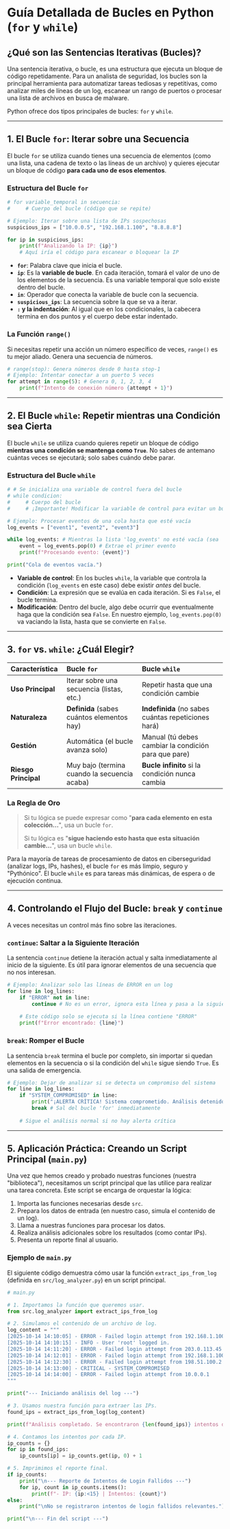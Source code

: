 # Guía Detallada de Bucles en Python (`for` y `while`)

## ¿Qué son las Sentencias Iterativas (Bucles)?

Una sentencia iterativa, o bucle, es una estructura que ejecuta un bloque de código repetidamente. Para un analista de seguridad, los bucles son la principal herramienta para automatizar tareas tediosas y repetitivas, como analizar miles de líneas de un log, escanear un rango de puertos o procesar una lista de archivos en busca de malware.

Python ofrece dos tipos principales de bucles: `for` y `while`.

---

## 1. El Bucle `for`: Iterar sobre una Secuencia

El bucle `for` se utiliza cuando tienes una secuencia de elementos (como una lista, una cadena de texto o las líneas de un archivo) y quieres ejecutar un bloque de código **para cada uno de esos elementos**.

### Estructura del Bucle `for`

```python
# for variable_temporal in secuencia:
#     # Cuerpo del bucle (código que se repite)

# Ejemplo: Iterar sobre una lista de IPs sospechosas
suspicious_ips = ["10.0.0.5", "192.168.1.100", "8.8.8.8"]

for ip in suspicious_ips:
    print(f"Analizando la IP: {ip}")
    # Aquí iría el código para escanear o bloquear la IP
```

- **`for`**: Palabra clave que inicia el bucle.
- **`ip`**: Es la **variable de bucle**. En cada iteración, tomará el valor de uno de los elementos de la secuencia. Es una variable temporal que solo existe dentro del bucle.
- **`in`**: Operador que conecta la variable de bucle con la secuencia.
- **`suspicious_ips`**: La secuencia sobre la que se va a iterar.
- **`:` y la indentación**: Al igual que en los condicionales, la cabecera termina en dos puntos y el cuerpo debe estar indentado.

### La Función `range()`

Si necesitas repetir una acción un número específico de veces, `range()` es tu mejor aliado. Genera una secuencia de números.

```python
# range(stop): Genera números desde 0 hasta stop-1
# Ejemplo: Intentar conectar a un puerto 5 veces
for attempt in range(5): # Genera 0, 1, 2, 3, 4
    print(f"Intento de conexión número {attempt + 1}")
```

---

## 2. El Bucle `while`: Repetir mientras una Condición sea Cierta

El bucle `while` se utiliza cuando quieres repetir un bloque de código **mientras una condición se mantenga como `True`**. No sabes de antemano cuántas veces se ejecutará; solo sabes cuándo debe parar.

### Estructura del Bucle `while`

```python
# # Se inicializa una variable de control fuera del bucle
# while condicion:
#     # Cuerpo del bucle
#     # ¡Importante! Modificar la variable de control para evitar un bucle infinito

# Ejemplo: Procesar eventos de una cola hasta que esté vacía
log_events = ["event1", "event2", "event3"]

while log_events: # Mientras la lista 'log_events' no esté vacía (sea 'Truthy')
    event = log_events.pop(0) # Extrae el primer evento
    print(f"Procesando evento: {event}")

print("Cola de eventos vacía.")
```

- **Variable de control**: En los bucles `while`, la variable que controla la condición (`log_events` en este caso) debe existir *antes* del bucle.
- **Condición**: La expresión que se evalúa en cada iteración. Si es `False`, el bucle termina.
- **Modificación**: Dentro del bucle, algo debe ocurrir que eventualmente haga que la condición sea `False`. En nuestro ejemplo, `log_events.pop(0)` va vaciando la lista, hasta que se convierte en `False`.

---

## 3. `for` vs. `while`: ¿Cuál Elegir?

| Característica      | Bucle `for`                                     | Bucle `while`                                         |
| :------------------ | :---------------------------------------------- | :---------------------------------------------------- |
| **Uso Principal**   | Iterar sobre una secuencia (listas, etc.)       | Repetir hasta que una condición cambie                |
| **Naturaleza**      | **Definida** (sabes cuántos elementos hay)      | **Indefinida** (no sabes cuántas repeticiones hará)   |
| **Gestión**         | Automática (el bucle avanza solo)               | Manual (tú debes cambiar la condición para que pare)  |
| **Riesgo Principal**| Muy bajo (termina cuando la secuencia acaba)    | **Bucle infinito** si la condición nunca cambia       |

### La Regla de Oro

> Si tu lógica se puede expresar como "**para cada elemento en esta colección...**", usa un bucle `for`.
> 
> Si tu lógica es "**sigue haciendo esto hasta que esta situación cambie...**", usa un bucle `while`.

Para la mayoría de tareas de procesamiento de datos en ciberseguridad (analizar logs, IPs, hashes), el bucle `for` es más limpio, seguro y "Pythónico". El bucle `while` es para tareas más dinámicas, de espera o de ejecución continua.

---

## 4. Controlando el Flujo del Bucle: `break` y `continue`

A veces necesitas un control más fino sobre las iteraciones.

### `continue`: Saltar a la Siguiente Iteración

La sentencia `continue` detiene la iteración actual y salta inmediatamente al inicio de la siguiente. Es útil para ignorar elementos de una secuencia que no nos interesan.

```python
# Ejemplo: Analizar solo las líneas de ERROR en un log
for line in log_lines:
    if "ERROR" not in line:
        continue # No es un error, ignora esta línea y pasa a la siguiente
    
    # Este código solo se ejecuta si la línea contiene "ERROR"
    print(f"Error encontrado: {line}")
```

### `break`: Romper el Bucle

La sentencia `break` termina el bucle por completo, sin importar si quedan elementos en la secuencia o si la condición del `while` sigue siendo `True`. Es una salida de emergencia.

```python
# Ejemplo: Dejar de analizar si se detecta un compromiso del sistema
for line in log_lines:
    if "SYSTEM_COMPROMISED" in line:
        print("¡ALERTA CRÍTICA! Sistema comprometido. Análisis detenido.")
        break # Sal del bucle 'for' inmediatamente
    
    # Sigue el análisis normal si no hay alerta crítica
```

---

## 5. Aplicación Práctica: Creando un Script Principal (`main.py`)

Una vez que hemos creado y probado nuestras funciones (nuestra "biblioteca"), necesitamos un script principal que las utilice para realizar una tarea concreta. Este script se encarga de orquestar la lógica:

1.  Importa las funciones necesarias desde `src`.
2.  Prepara los datos de entrada (en nuestro caso, simula el contenido de un log).
3.  Llama a nuestras funciones para procesar los datos.
4.  Realiza análisis adicionales sobre los resultados (como contar IPs).
5.  Presenta un reporte final al usuario.

### Ejemplo de `main.py`

El siguiente código demuestra cómo usar la función `extract_ips_from_log` (definida en `src/log_analyzer.py`) en un script principal.

```python
# main.py

# 1. Importamos la función que queremos usar.
from src.log_analyzer import extract_ips_from_log

# 2. Simulamos el contenido de un archivo de log.
log_content = """
[2025-10-14 14:10:05] - ERROR - Failed login attempt from 192.168.1.100
[2025-10-14 14:10:15] - INFO - User 'root' logged in.
[2025-10-14 14:11:20] - ERROR - Failed login attempt from 203.0.113.45
[2025-10-14 14:12:01] - ERROR - Failed login attempt from 192.168.1.100
[2025-10-14 14:12:30] - ERROR - Failed login attempt from 198.51.100.2
[2025-10-14 14:13:00] - CRITICAL - SYSTEM_COMPROMISED
[2025-10-14 14:14:00] - ERROR - Failed login attempt from 10.0.0.1
"""

print("--- Iniciando análisis del log ---")

# 3. Usamos nuestra función para extraer las IPs.
found_ips = extract_ips_from_log(log_content)

print(f"Análisis completado. Se encontraron {len(found_ips)} intentos de login fallidos.")

# 4. Contamos los intentos por cada IP.
ip_counts = {}
for ip in found_ips:
    ip_counts[ip] = ip_counts.get(ip, 0) + 1

# 5. Imprimimos el reporte final.
if ip_counts:
    print("\n--- Reporte de Intentos de Login Fallidos ---")
    for ip, count in ip_counts.items():
        print(f"- IP: {ip:<15} | Intentos: {count}")
else:
    print("\nNo se registraron intentos de login fallidos relevantes.")

print("\n--- Fin del script ---")
```